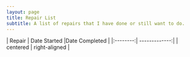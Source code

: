 ```yaml
---
layout: page
title: Repair List
subtitle: A list of repairs that I have done or still want to do.
---
```


| Repair | Date Started |Date Completed |
|:--------:| -------------:|
| centered | right-aligned |
<!--stackedit_data:
eyJoaXN0b3J5IjpbMjE0Nzk5NDYyXX0=
-->